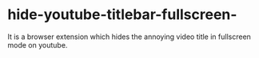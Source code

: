 # hide-youtube-titlebar-fullscreen-
It is a browser extension which hides the annoying video title in fullscreen mode on youtube.
